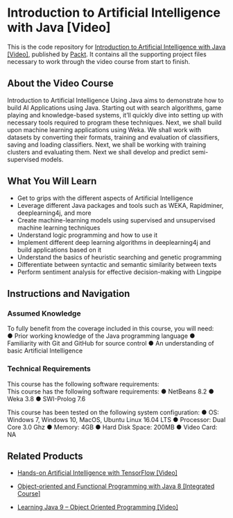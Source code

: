 
# Introduction to Artificial Intelligence with Java [Video]
This is the code repository for [Introduction to Artificial Intelligence with Java [Video]](https://www.packtpub.com/big-data-and-business-intelligence/introduction-artificial-intelligence-java-video?utm_source=github&utm_medium=repository&utm_campaign=9781788474016), published by [Packt](https://www.packtpub.com/?utm_source=github). It contains all the supporting project files necessary to work through the video course from start to finish.
## About the Video Course
Introduction to Artificial Intelligence Using Java aims to demonstrate how to build AI Applications using Java. Starting out with search algorithms, game playing and knowledge-based systems, it’ll quickly dive into setting up with necessary tools required to program these techniques.
Next, we shall build upon machine learning applications using Weka. We shall work with datasets by converting their formats, training and evaluation of classifiers, saving and loading classifiers. Next, we shall be working with training clusters and evaluating them.  Next we shall develop and predict semi-supervised models.


<H2>What You Will Learn</H2>
<DIV class=book-info-will-learn-text>
<UL>
<LI>Get to grips with the different aspects of Artificial Intelligence 
<LI>Leverage different Java packages and tools such as WEKA, Rapidminer, deeplearning4j, and more 
<LI>Create machine-learning models using supervised and unsupervised machine learning techniques
<LI>Understand logic programming and how to use it
<LI>Implement different deep learning algorithms in deeplearning4j and build applications based on it 
<LI>Understand the basics of heuristic searching and genetic programming
<LI>Differentiate between syntactic and semantic similarity between texts 
<LI>Perform sentiment analysis for effective decision-making with Lingpipe </LI></UL></DIV>

## Instructions and Navigation
### Assumed Knowledge
To fully benefit from the coverage included in this course, you will need:<br/>
●	Prior working knowledge of the Java programming language
●	Familiarity with Git and GitHub for source control
●	An understanding of basic Artificial Intelligence

### Technical Requirements
This course has the following software requirements:<br/>
This course has the following software requirements:
●	NetBeans 8.2
●	Weka 3.8
●	SWI-Prolog 7.6

This course has been tested on the following system configuration:
●	OS: Windows 7, Windows 10, MacOS, Ubuntu Linux 16.04 LTS
●	Processor: Dual Core 3.0 Ghz
●	Memory: 4GB
●	Hard Disk Space: 200MB
●	Video Card: NA


## Related Products
* [Hands-on Artificial Intelligence with TensorFlow [Video]](https://www.packtpub.com/big-data-and-business-intelligence/hands-artificial-intelligence-tensorflow-video?utm_source=github&utm_medium=repository&utm_campaign=9781789135091)

* [Object-oriented and Functional Programming with Java 8 [Integrated Course]](https://www.packtpub.com/application-development/object-oriented-and-functional-programming-java-8-integrated-course?utm_source=github&utm_medium=repository&utm_campaign=9781788294027)

* [Learning Java 9 – Object Oriented Programming [Video]](https://www.packtpub.com/application-development/learning-java-9-–-object-oriented-programming-video?utm_source=github&utm_medium=repository&utm_campaign=9781788623933)

